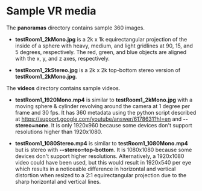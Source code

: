 # Sample VR media

The **panoramas** directory contains sample 360 images.

* **testRoom1_2kMono.jpg** is a 2k x 1k equirectangular projection of the inside
of a sphere with heavy, medium, and light gridlines at 90, 15, and 5 degrees,
respectively. The red, green, and blue objects are aligned with the x, y, and z
axes, respectively.

* **testRoom1_2kStereo.jpg** is a 2k x 2k top-bottom stereo version of
**testRoom1_2kMono.jpg**.

The **videos** directory contains sample videos.

* **testRoom1_1920Mono.mp4** is similar to **testRoom1_2kMono.jpg** with a
moving sphere & cylinder revolving around the camera at 1 degree per frame and
30 fps. It has 360 metadata using the python script described at
https://support.google.com/youtube/answer/6178631?hl=en and **--stereo=none**.
It is only 1920x960 because some devices don't support resolutions higher than
1920x1080.

* **testRoom1_1080Stereo.mp4** is similar to **testRoom1_1080Mono.mp4** but is
stereo with **--stereo=top-bottom**. It is 1080x1080 because some devices don't
support higher resolutions. Alternatively, a 1920x1080 video could have been
used, but this would result in 1920x540 per eye which results in a noticeable
difference in horizontal and vertical distortion when resized to a 2:1
equirectangular projection due to the sharp horizontal and vertical lines.
